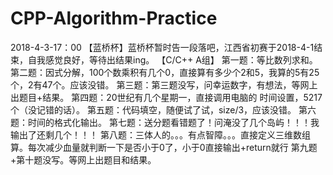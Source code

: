 # CPP-Algorithm-Practice
2018-4-3-17：00
【蓝桥杯】蓝桥杯暂时告一段落吧，江西省初赛于2018-4-1结束，自我感觉良好，等待出结果ing。
    【C/C++ A组】
    第一题：等比数列求和。
    第二题：因式分解，100个数乘积有几个0，直接算有多少个2和5，我算的5有25个，2有47个。应该没错。
    第三题：第三题没写，问幸运数字，有想法，等网上出题目+结果。
    第四题：20世纪有几个星期一，直接调用电脑的 时间设置，5217个（没记错的话）。
    第五题：代码填空，随便试了试，size/3，应该没错。
    第六题：时间的格式化输出。
    第七题：送分题看错题了！问淹没了几个岛屿！！！我输出了还剩几个！！！
    第八题：三体人的。。。有点智障。。。直接定义三维数组算。每次减少血量就判断一下是否小于0了，小于0直接输出+return就行
    第九题+第十题没写。等网上出题目和结果。
